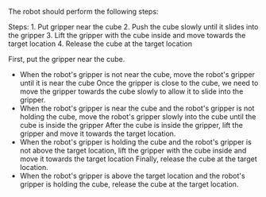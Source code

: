 The robot should perform the following steps:

Steps: 1. Put gripper near the cube 2. Push the cube slowly until it slides into the gripper 3. Lift the gripper with the cube inside and move towards the target location 4. Release the cube at the target location

First, put the gripper near the cube.
- When the robot's gripper is not near the cube, move the robot's gripper until it is near the cube
Once the gripper is close to the cube, we need to move the gripper towards the cube slowly to allow it to slide into the gripper.
- When the robot's gripper is near the cube and the robot's gripper is not holding the cube, move the robot's gripper slowly into the cube until the cube is inside the gripper
After the cube is inside the gripper, lift the gripper and move it towards the target location.
- When the robot's gripper is holding the cube and the robot's gripper is not above the target location, lift the gripper with the cube inside and move it towards the target location
Finally, release the cube at the target location.
- When the robot's gripper is above the target location and the robot's gripper is holding the cube, release the cube at the target location.